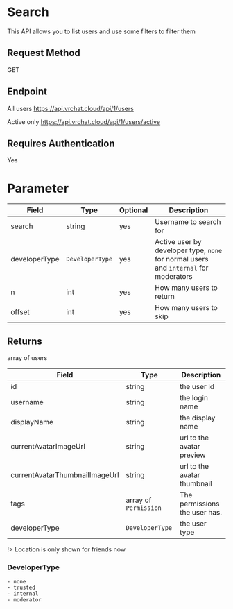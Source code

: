# Search

This API allows you to list users and use some filters to filter them

## Request Method 
GET

## Endpoint
All users 
https://api.vrchat.cloud/api/1/users

Active only
https://api.vrchat.cloud/api/1/users/active

## Requires Authentication
Yes

# Parameter

Field | Type | Optional | Description
------|------|----------|------------
search | string | yes | Username to search for
developerType | `DeveloperType` | yes | Active user by developer type, `none` for normal users and `internal` for moderators
n | int | yes | How many users to return
offset | int | yes | How many users to skip

## Returns 

array of users

Field | Type | Description
------|------|------------
id | string | the user id
username | string | the login name
displayName | string | the display name
currentAvatarImageUrl | string | url to the avatar preview
currentAvatarThumbnailImageUrl | string | url to the avatar thumbnail
tags | array of `Permission` | The permissions the user has. 
developerType | `DeveloperType` | the user type

!> Location is only shown for friends now

### DeveloperType

    - none
    - trusted
    - internal
    - moderator 
